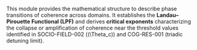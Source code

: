 This module provides the mathematical structure to describe phase transitions of coherence across domains. It establishes the **Landau–Pirouette Functional (LPF)** and derives **critical exponents** characterizing the collapse or amplification of coherence near the threshold values identified in SOCIO-FIELD-002 ((\Theta_c)) and COG-RES-001 (triadic detuning limit).